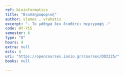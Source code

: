 ```yaml
---
ref: bioinformatics
title: "Βιοπληροφορική"
author: vlamos , vrahatis
excerpt: "- Το μάθημα δεν διαθέτει περιγραφή -"
code: HY-715
semester: 6
type: "Ο"
hours: 4
extra: null
ects: 4
uri: "https://opencourses.ionio.gr/courses/DDI225/"
books: null
 
---
```


